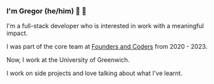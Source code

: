 ### I'm Gregor (he/him) :wave: 🏴󠁧󠁢󠁳󠁣󠁴󠁿

I'm a full-stack developer who is interested in work with a meaningful impact.

I was part of the core team at [Founders and Coders](https://www.foundersandcoders.com/) from 2020 - 2023.

Now, I work at the University of Greenwich.

I work on side projects and love talking about what I've learnt.
